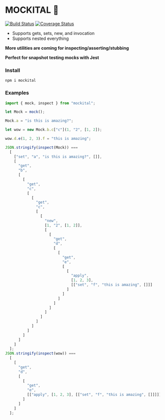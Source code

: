 # MOCKITAL 🦸

[![Build Status](https://travis-ci.org/rubixibuc/mockital.svg?branch=master)](https://travis-ci.org/rubixibuc/mockital) [![Coverage Status](https://coveralls.io/repos/github/rubixibuc/mockital/badge.svg?branch=master)](https://coveralls.io/github/rubixibuc/mockital?branch=master)

- Supports gets, sets, new, and invocation
- Supports nested everything

**More utilities are coming for inspecting/asserting/stubbing**

**Perfect for snapshot testing mocks with Jest**

### Install

```shell script
npm i mockital
```

### Examples

```javascript 1.8
import { mock, inspect } from "mockital";

let Mock = mock();

Mock.a = "is this is amazing?";

let wow = new Mock.b.c["c"](1, "2", [1, 2]);

wow.d.e(1, 2, 3).f = "this is amazing";

JSON.stringify(inspect(Mock)) ===
  [
    ["set", "a", "is this is amazing?", []],
    [
      "get",
      "b",
      [
        [
          "get",
          "c",
          [
            [
              "get",
              "c",
              [
                [
                  "new",
                  [1, "2", [1, 2]],
                  [
                    [
                      "get",
                      "d",
                      [
                        [
                          "get",
                          "e",
                          [
                            [
                              "apply",
                              [1, 2, 3],
                              [["set", "f", "this is amazing", []]]
                            ]
                          ]
                        ]
                      ]
                    ]
                  ]
                ]
              ]
            ]
          ]
        ]
      ]
    ]
  ];
JSON.stringify(inspect(wow)) ===
  [
    [
      "get",
      "d",
      [
        [
          "get",
          "e",
          [["apply", [1, 2, 3], [["set", "f", "this is amazing", []]]]]
        ]
      ]
    ]
  ];
```
